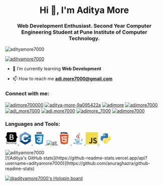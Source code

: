 <h1 align="center">Hi 👋, I'm Aditya More</h1>
<h3 align="center">Web Development Enthusiast. Second Year Computer Engineering Student at Pune Institute of Computer Technology.</h3>

<p align="left"> <img src="https://komarev.com/ghpvc/?username=adityamore7000&label=Profile%20views&color=0e75b6&style=flat" alt="adityamore7000" /> </p>

<p align="left"> <a href="https://github.com/ryo-ma/github-profile-trophy"><img src="https://github-profile-trophy.vercel.app/?username=adityamore7000" alt="adityamore7000" /></a> </p>

- 🌱 I’m currently learning **Web Development**

- 📫 How to reach me **adi.more7000@gmail.com**

<h3 align="left">Connect with me:</h3>
<p align="left">
<a href="https://codepen.io/adimore700000" target="blank"><img align="center" src="https://raw.githubusercontent.com/rahuldkjain/github-profile-readme-generator/master/src/images/icons/Social/codepen.svg" alt="adimore700000" height="30" width="40" /></a>
<a href="https://linkedin.com/in/aditya-more-9a095422a" target="blank"><img align="center" src="https://raw.githubusercontent.com/rahuldkjain/github-profile-readme-generator/master/src/images/icons/Social/linked-in-alt.svg" alt="aditya-more-9a095422a" height="30" width="40" /></a>
<a href="https://stackoverflow.com/users/18834308/adimore" target="blank"><img align="center" src="https://raw.githubusercontent.com/rahuldkjain/github-profile-readme-generator/master/src/images/icons/Social/stack-overflow.svg" alt="adimore" height="30" width="40" /></a>
<a href="https://www.codechef.com/users/adimore7000" target="blank"><img align="center" src="https://cdn.jsdelivr.net/npm/simple-icons@3.1.0/icons/codechef.svg" alt="adimore7000" height="30" width="40" /></a>
<a href="https://www.hackerrank.com/adi_more7000" target="blank"><img align="center" src="https://raw.githubusercontent.com/rahuldkjain/github-profile-readme-generator/master/src/images/icons/Social/hackerrank.svg" alt="adi_more7000" height="30" width="40" /></a>
<a href="https://codeforces.com/profile/adi.more7000" target="blank"><img align="center" src="https://raw.githubusercontent.com/rahuldkjain/github-profile-readme-generator/master/src/images/icons/Social/codeforces.svg" alt="adi.more7000" height="30" width="40" /></a>
<a href="https://www.leetcode.com/adimore_7000" target="blank"><img align="center" src="https://raw.githubusercontent.com/rahuldkjain/github-profile-readme-generator/master/src/images/icons/Social/leet-code.svg" alt="adimore_7000" height="30" width="40" /></a>
<a href="https://auth.geeksforgeeks.org/user/adimore7000" target="blank"><img align="center" src="https://raw.githubusercontent.com/rahuldkjain/github-profile-readme-generator/master/src/images/icons/Social/geeks-for-geeks.svg" alt="adimore7000" height="30" width="40" /></a>
</p>

<h3 align="left">Languages and Tools:</h3>
<p align="left"> <a href="https://getbootstrap.com" target="_blank" rel="noreferrer"> <img src="https://raw.githubusercontent.com/devicons/devicon/master/icons/bootstrap/bootstrap-plain-wordmark.svg" alt="bootstrap" width="40" height="40"/> </a> <a href="https://www.w3schools.com/cpp/" target="_blank" rel="noreferrer"> <img src="https://raw.githubusercontent.com/devicons/devicon/master/icons/cplusplus/cplusplus-original.svg" alt="cplusplus" width="40" height="40"/> </a> <a href="https://www.w3schools.com/css/" target="_blank" rel="noreferrer"> <img src="https://raw.githubusercontent.com/devicons/devicon/master/icons/css3/css3-original-wordmark.svg" alt="css3" width="40" height="40"/> </a> <a href="https://git-scm.com/" target="_blank" rel="noreferrer"> <img src="https://www.vectorlogo.zone/logos/git-scm/git-scm-icon.svg" alt="git" width="40" height="40"/> </a> <a href="https://www.w3.org/html/" target="_blank" rel="noreferrer"> <img src="https://raw.githubusercontent.com/devicons/devicon/master/icons/html5/html5-original-wordmark.svg" alt="html5" width="40" height="40"/> </a> <a href="https://www.java.com" target="_blank" rel="noreferrer"> <img src="https://raw.githubusercontent.com/devicons/devicon/master/icons/java/java-original.svg" alt="java" width="40" height="40"/> </a> <a href="https://developer.mozilla.org/en-US/docs/Web/JavaScript" target="_blank" rel="noreferrer"> <img src="https://raw.githubusercontent.com/devicons/devicon/master/icons/javascript/javascript-original.svg" alt="javascript" width="40" height="40"/> </a> <a href="https://www.python.org" target="_blank" rel="noreferrer"> <img src="https://raw.githubusercontent.com/devicons/devicon/master/icons/python/python-original.svg" alt="python" width="40" height="40"/> </a> </p>

<p><img align="left" src="https://github-readme-stats.vercel.app/api/top-langs?username=adityamore7000&show_icons=true&locale=en&layout=compact" alt="adityamore7000" /></p>
<br>
[![Aditya's GitHub stats](https://github-readme-stats.vercel.app/api?username=adityamore7000)](https://github.com/anuraghazra/github-readme-stats)

[![@adityamore7000's Holopin board](https://holopin.me/adityamore7000)](https://holopin.io/@adityamore7000)
